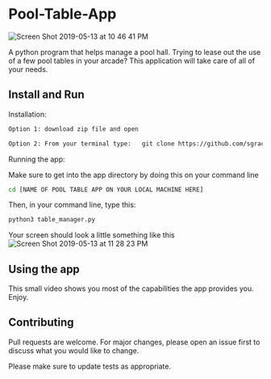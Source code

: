 # Pool-Table-App

![Screen Shot 2019-05-13 at 10 46 41 PM](https://user-images.githubusercontent.com/47371676/57669724-ced21580-75d1-11e9-8bde-957f15d0814b.png)



A python program that helps manage a pool hall. Trying to lease out the use of a few pool tables in your arcade? This 
application will take care of all of your needs. 




## Install and Run

Installation:

```bash
Option 1: download zip file and open
```

```bash
Option 2: From your terminal type:   git clone https://github.com/sgracia13/Pool-Table-App.git
```

Running the app:


Make sure to get into the app directory by doing this on your command line
```bash
cd [NAME OF POOL TABLE APP ON YOUR LOCAL MACHINE HERE]
```

Then, in your command line, type this:

```bash
python3 table_manager.py
```
Your screen should look a little something like this 
![Screen Shot 2019-05-13 at 11 28 23 PM](https://user-images.githubusercontent.com/47371676/57670932-17d89880-75d7-11e9-8e6d-ea118fc8939d.png)


## Using the app

This small video shows you most of the capabilities the app provides you. Enjoy.




## Contributing
Pull requests are welcome. For major changes, please open an issue first to discuss what you would like to change.

Please make sure to update tests as appropriate.


